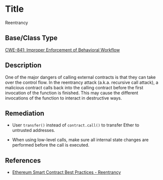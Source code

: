 # Title 
Reentrancy

## Base/Class Type
[CWE-841: Improper Enforcement of Behavioral Workflow](https://cwe.mitre.org/data/definitions/841.html)

## Description

One of the major dangers of calling external contracts is that they can take over the control flow. In the reentrancy attack (a.k.a. recursive call attack), a malicious contract calls back into the calling contract before the first invocation of the function is finished. This may cause the different invocations of the function to interact in destructive ways.

## Remediation

- User `transfer()` instead of `contract.call()` to transfer Ether to untrusted addresses. 

- When using low-level calls, make sure all internal state changes are performed before the call is executed.

## References 

- [Ethereum Smart Contract Best Practices - Reentrancy](https://consensys.github.io/smart-contract-best-practices/known_attacks/#reentrancy)
